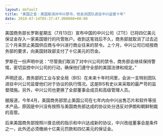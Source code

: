 ```yaml
---
layout: default
title: "美国之音：美国取消对中兴禁令，但会派团队进驻中兴监督十年"
date: 2018-07-14T05:37:47.000000+08:00
---
```


美国商务部长罗斯星期五（7月13日）宣布中国的中兴公司（ZTE）已将四亿美元保证金存入一家美国银行的托管账户。收到这笔钱后不久，商务部就取消了过去近三个月来禁止美国供应商与中兴进行商业往来的禁令。上个月，中兴公司已经按商务部的要求，向美国财政部支付了十亿美元的罚金。

罗斯在一份声明中说：“尽管我们取消了对中兴公司的禁令，商务部会继续保持警惕，密切监控中兴公司的行动，确保他们遵守全部的美国法律和规定。”

声明还说，商务部的工业与安全局（BIS）在未来十年时间里，会派一支特别团队进驻中兴公司监督他们对于协议的执行情况。这是BIS有史以来采取的最严苛的监督措施。另外，中兴公司也更换了全部董事会成员和高级管理人员。

据报道，今年4月，美国商务部禁止美国公司在七年内向中兴出售芯片和软件等技术产品，原因是中兴没有按照与美国商务部达成的协议处分违反对伊朗和朝鲜制裁的高管。

后来美国商务部按照川普总统的指示和中兴达成新的协议，中兴改组董事会是条件之一，此外还必须缴纳十亿美元罚款和四亿美元的保证金。

